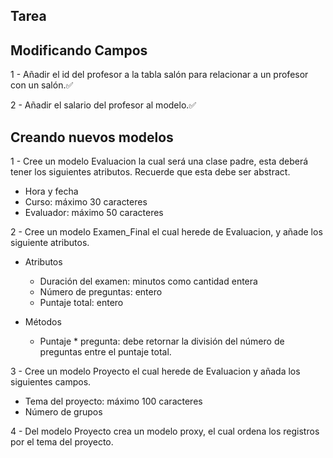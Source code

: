 ## Tarea
## Modificando Campos 
1 - Añadir el id del profesor a la tabla salón para relacionar a un profesor con un salón.✅

2 - Añadir el salario del profesor al modelo.✅

## Creando nuevos modelos
1 - Cree un modelo Evaluacion la cual será una clase padre, esta deberá tener los siguientes atributos. Recuerde que esta debe ser abstract.

- Hora y fecha
- Curso: máximo 30 caracteres
- Evaluador: máximo 50 caracteres

2 - Cree un modelo Examen_Final el cual herede de Evaluacion, y añade los siguiente atributos.

- Atributos
    - Duración del examen: minutos como cantidad entera
    - Número de preguntas: entero
    - Puntaje total: entero

- Métodos
    - Puntaje * pregunta: debe retornar la división del número de preguntas entre el puntaje total.

3 - Cree un modelo Proyecto el cual herede de Evaluacion y añada los siguientes campos.

- Tema del proyecto: máximo 100 caracteres
- Número de grupos

4 - Del modelo Proyecto crea un modelo proxy, el cual ordena los registros por el tema del proyecto.
